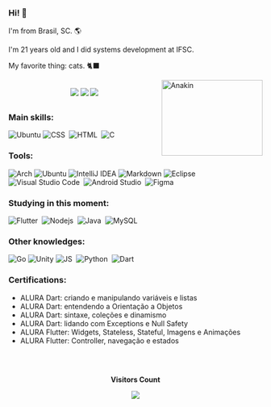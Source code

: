 
### Hi! 🫡

I'm from Brasil, SC. 🌎

I'm 21 years old and I did systems development at IFSC.

My favorite thing: cats. 🐈‍⬛


<div>  
  <img align="right" alt="Anakin" height="150" width="200" src="https://media1.giphy.com/media/LmgHHxtKgDsYrVsEOw/giphy.gif?cid=ecf05e473sycytbh3lelro4zv2hhe4p1gzg9d3d5uqav510h&rid=giphy.gif&ct=g"/>
</div>

##

<div align="center">  
<a href="https://www.linkedin.com/in/sam-pfleger-mendes-8b2918252/" target="_blank"><img src="https://img.shields.io/badge/-LinkedIn-%230077B5?style=for-the-badge&logo=linkedin&logoColor=white"/></a>
<a href="mailto:pflegerdev@gmail.com" target="_blank"><img src="https://img.shields.io/badge/-Gmail-%23333?style=for-the-badge&logo=gmail&logoColor=white"/></a>
<a href="https://twitter.com/stwchaos"><img src="https://img.shields.io/badge/Twitter-1DA1F2?style=for-the-badge&logo=twitter&logoColor=white" target="_blank"></a> 
</div>

## 

### Main skills:
![Ubuntu](https://img.shields.io/badge/-Lubuntu-%230065C2?style=for-the-badge&logo=lubuntu&logoColor=white)
![CSS](https://img.shields.io/badge/CSS-232F3E?style=for-the-badge&logo=CSS3&logoColor=white)&nbsp;
![HTML](https://img.shields.io/badge/-HTML-0D1117?style=for-the-badge&logo=html5&labelColor=0D1117)&nbsp;
![C](https://img.shields.io/badge/-C-0D1117?style=for-the-badge&logo=C&labelColor=0D1117)&nbsp;


### Tools:
![Arch](https://img.shields.io/badge/Arch%20Linux-1793D1?logo=arch-linux&logoColor=fff&style=for-the-badge)
![Ubuntu](https://img.shields.io/badge/-Lubuntu-%230065C2?style=for-the-badge&logo=lubuntu&logoColor=white)
![IntelliJ IDEA](https://img.shields.io/badge/IntelliJIDEA-000000.svg?style=for-the-badge&logo=intellij-idea&logoColor=white)
![Markdown](https://img.shields.io/badge/Markdown-000000?style=for-the-badge&logo=markdown&logoColor=white)
![Eclipse](https://img.shields.io/badge/-eclipse-0D1117?style=for-the-badge&logo=eclipse&logoColor=007ACC&labelColor=0D1117)&nbsp;
![Visual Studio Code](https://img.shields.io/badge/-Visual%20Studio%20Code-0D1117?style=for-the-badge&logo=visual-studio-code&logoColor=007ACC&labelColor=0D1117)&nbsp;
![Android Studio](https://img.shields.io/badge/-Android%20Studio-0D1117?style=for-the-badge&logo=android-studio&logoColor=007ACC&labelColor=0D1117)&nbsp;
![Figma](https://img.shields.io/badge/-figma-0D1117?style=for-the-badge&logo=figma&labelColor=0D1117)&nbsp;

### Studying in this moment:
![Flutter](https://img.shields.io/badge/Flutter-121011?style=for-the-badge&logo=Flutter&logoColor=white)&nbsp;
![Nodejs](https://img.shields.io/badge/-nodejs-0D1117?style=for-the-badge&logo=nodejs&labelColor=0D1117)&nbsp;
![Java](https://img.shields.io/badge/-Java-0D1117?style=for-the-badge&logo=Java&logoColor=purple&labelColor=0D1117)&nbsp; 
![MySQL](https://img.shields.io/badge/-mysql-0D1117?style=for-the-badge&logo=mysql&labelColor=0D1117)&nbsp;

### Other knowledges:
![Go](https://img.shields.io/badge/Go-00ADD8?style=for-the-badge&logo=go&logoColor=white)
![Unity](https://img.shields.io/badge/Unity-100000?style=for-the-badge&logo=unity&logoColor=white)
![JS](https://img.shields.io/badge/JS-232F3E?style=for-the-badge&logo=javascript&logoColor=white)&nbsp;
![Python](https://img.shields.io/badge/Python-232F3E?style=for-the-badge&logo=Python&logoColor=white)&nbsp;
![Dart](https://img.shields.io/badge/-Dart-0D1117?style=for-the-badge&logo=Dart&logoColor=1572B6&labelColor=0D1117)&nbsp;

### Certifications:
* ALURA Dart: criando e manipulando variáveis e listas
* ALURA Dart: entendendo a Orientação a Objetos
* ALURA Dart: sintaxe, coleções e dinamismo
* ALURA Dart: lidando com Exceptions e Null Safety
* ALURA Flutter: Widgets, Stateless, Stateful, Imagens e Animações
* ALURA Flutter: Controller, navegação e estados 
## 



<div align="center">
    <br><p align="center"><b>Visitors Count</b></p>  
    <p align="center"><img align="center" src="https://profile-counter.glitch.me/{stwchaos}/count.svg" /></p> 
    <br>
</div>
